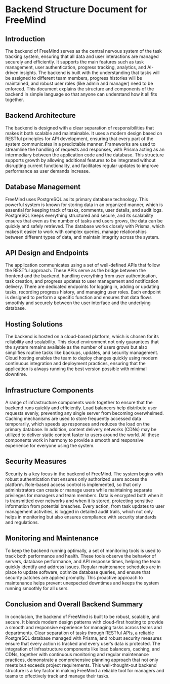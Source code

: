 # Backend Structure Document for FreeMind

## Introduction

The backend of FreeMind serves as the central nervous system of the task tracking system, ensuring that all data and user interactions are managed securely and efficiently. It supports the main features such as task management, user authentication, progress tracking, analytics, and AI-driven insights. The backend is built with the understanding that tasks will be assigned to different team members, progress histories will be maintained, and robust user roles (like admin and manager) need to be enforced. This document explains the structure and components of the backend in simple language so that anyone can understand how it all fits together.

## Backend Architecture

The backend is designed with a clear separation of responsibilities that makes it both scalable and maintainable. It uses a modern design based on RESTful principles for API development, ensuring that every part of the system communicates in a predictable manner. Frameworks are used to streamline the handling of requests and responses, with Prisma acting as an intermediary between the application code and the database. This structure supports growth by allowing additional features to be integrated without disrupting current functionality, and facilitates regular updates to improve performance as user demands increase.

## Database Management

FreeMind uses PostgreSQL as its primary database technology. This powerful system is known for storing data in an organized manner, which is essential for keeping track of tasks, comments, user details, and audit logs. PostgreSQL keeps everything structured and secure, and its scalability ensures that even as the number of tasks and users grows, the data can be quickly and safely retrieved. The database works closely with Prisma, which makes it easier to work with complex queries, manage relationships between different types of data, and maintain integrity across the system.

## API Design and Endpoints

The application communicates using a set of well-defined APIs that follow the RESTful approach. These APIs serve as the bridge between the frontend and the backend, handling everything from user authentication, task creation, and progress updates to user management and notification delivery. There are dedicated endpoints for logging in, adding or updating tasks, recording progress history, and managing user roles. Each endpoint is designed to perform a specific function and ensures that data flows smoothly and securely between the user interface and the underlying database.

## Hosting Solutions

The backend is hosted on a cloud-based platform, which is chosen for its reliability and scalability. This cloud environment not only guarantees that the system remains available as the number of users grows but also simplifies routine tasks like backups, updates, and security management. Cloud hosting enables the team to deploy changes quickly using modern continuous integration and deployment practices, ensuring that the application is always running the best version possible with minimal downtime.

## Infrastructure Components

A range of infrastructure components work together to ensure that the backend runs quickly and efficiently. Load balancers help distribute user requests evenly, preventing any single server from becoming overwhelmed. Caching mechanisms are used to store frequently accessed data temporarily, which speeds up responses and reduces the load on the primary database. In addition, content delivery networks (CDNs) may be utilized to deliver static content faster to users around the world. All these components work in harmony to provide a smooth and responsive experience for everyone using the system.

## Security Measures

Security is a key focus in the backend of FreeMind. The system begins with robust authentication that ensures only authorized users access the platform. Role-based access control is implemented, so that only administrators can create or manage users while maintaining separate privileges for managers and team members. Data is encrypted both when it is transmitted over networks and when it is stored, protecting sensitive information from potential breaches. Every action, from task updates to user management activities, is logged in detailed audit trails, which not only helps in monitoring but also ensures compliance with security standards and regulations.

## Monitoring and Maintenance

To keep the backend running optimally, a set of monitoring tools is used to track both performance and health. These tools observe the behavior of servers, database performance, and API response times, helping the team quickly identify and address issues. Regular maintenance schedules are in place to update software, optimize database queries, and ensure that security patches are applied promptly. This proactive approach to maintenance helps prevent unexpected downtimes and keeps the system running smoothly for all users.

## Conclusion and Overall Backend Summary

In conclusion, the backend of FreeMind is built to be robust, scalable, and secure. It blends modern design patterns with cloud-first hosting to provide a smooth and responsive experience for managing tasks across teams and departments. Clear separation of tasks through RESTful APIs, a reliable PostgreSQL database managed with Prisma, and robust security measures ensure that every action is tracked and every user’s data is protected. The integration of infrastructure components like load balancers, caching, and CDNs, together with continuous monitoring and regular maintenance practices, demonstrate a comprehensive planning approach that not only meets but exceeds project requirements. This well-thought-out backend structure is a key factor in making FreeMind a reliable tool for managers and teams to effectively track and manage their tasks.
